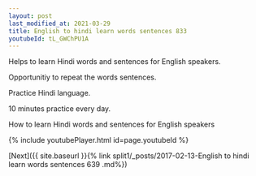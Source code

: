 ```yaml
---
layout: post
last_modified_at: 2021-03-29
title: English to hindi learn words sentences 833 
youtubeId: tL_GWChPU1A
---
```

 
 
Helps to learn Hindi words and sentences for English speakers.

Opportunitiy to repeat the words sentences. 

Practice Hindi language. 
 
10 minutes practice every day. 
 
How to learn Hindi words and sentences for English speakers 
 
{% include youtubePlayer.html id=page.youtubeId %}
 
 
[Next]({{ site.baseurl }}{% link  split1/_posts/2017-02-13-English to hindi learn words sentences 639 .md%})
 

